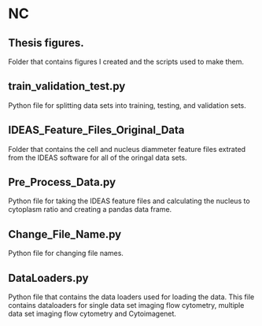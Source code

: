 # NC

## Thesis figures. 
<p> Folder that contains figures I created and the scripts used to make them. 

## train_validation_test.py 
<p> Python file for splitting data sets into training, testing, and validation sets.

## IDEAS_Feature_Files_Original_Data
<p> Folder that contains the cell and nucleus diammeter feature files extrated from the IDEAS software for all of the oringal data sets.

## Pre_Process_Data.py
<p> Python file for taking the IDEAS feature files and calculating the nucleus to cytoplasm ratio and creating a pandas data frame.

  
## Change_File_Name.py  
<p> Python file for changing file names. 
 
## DataLoaders.py
<p> Python file that contains the data loaders used for loading the data. This file contains dataloaders for single data set imaging flow cytometry, multiple data set imaging flow cytometry and Cytoimagenet. 
